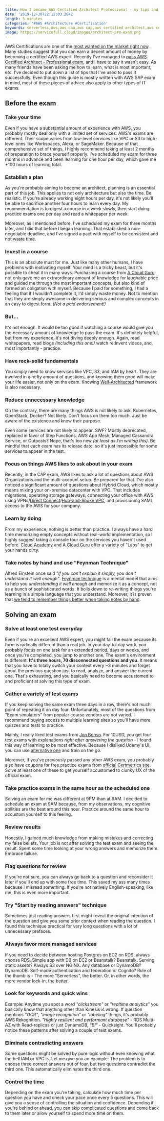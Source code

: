 ```yaml
---
title: How I became AWS Certified Architect Professional - my tips and tricks on passing the exam
date: '2019-12-30T22:12:03.284Z'
length: 5 minutes
categories: '#AWS #Architecture #Certification'
keywords: serverless,aws,aws caa,aws cap,aws certified architect,aws certified architect guide,how to pass aws certified architect exam,aws exam,how to pass aws exam,aws certified architect professional guide,aws exam guide
image: https://servicefull.cloud/images/architect-pro-exam.png
---
```


AWS Certifications are one of the [most wanted on the market right now](https://www.jeffersonfrank.com/aws-blog/aws-certifications-2019-is-it-worth-it/). Many studies suggest that you can earn a decent amount of money by becoming a certified AWS expert. Recently I've managed to [pass AWS Certified Architect - Professional exam](https://twitter.com/rafalwilinski/status/1205113262343409664?s=20), and I have to say it wasn't easy. As many friends have been asking me how to learn, what is most important, etc. I've decided to put down a list of tips that I've used to pass it successfully. Even though this guide is mostly written with AWS SAP exam in mind, most of these pieces of advice also apply to other types of IT exams.

## Before the exam

### Take your time

Even if you have a substantial amount of experience with AWS, you probably mostly deal only with a limited set of services. AWS's exams are different. Their scope varies from low-level services like VPC or S3 to high-level ones like Workspaces, Alexa, or SageMaker. Because of that comprehensive set of things, I highly recommend taking at least 2 months of preparation to brace yourself properly. I've scheduled my exam for three months in advance and been learning for one hour per day, which gave me +100 hours of learning total.

### Establish a plan

As you're probably aiming to become an architect, planning is an essential part of this job. This applies to not only architecture but also the time. Be realistic. If you're already working eight hours per day, it's not likely you'll be able to sacrifice another four hours to learn every day. My recommendation is to digest a course in a week slowly, then start doing practice exams one per day and read a whitepaper per week.

Moreover, as I mentioned before, I've scheduled my exam for three months later, and I did that before I began learning. That established a non-negotiable deadline, and I've signed a pact with myself to be consistent and not waste time.

### Invest in a course

This is an absolute must for me. Just like many other humans, I have problems with motivating myself. Your mind is a tricky beast, but it's possible to cheat it in many ways. Purchasing a course from [A Cloud Guru](https://acloud.guru/) not only gave me an extraordinary amount of knowledge for laughable price and guided me through the most important concepts, but also kind of formed an obligation with myself. Because I paid for something, I had a feeling that if I wouldn't complete it, I'd simply waste money. Not to mention that they are simply awesome in delivering serious and complex concepts in an easy to digest form. _(Not a paid endorsement!)_

### But...

It's not enough. It would be too good if watching a course would give you the necessary amount of knowledge to pass the exam. It's definitely helpful, but from my experience, it's not diving deeply enough. Again, read whitepapers, read blogs _(including this one!)_ watch re:Invent videos, and, most importantly - practice.

### Have rock-solid fundamentals

You simply need to know services like VPC, S3, and IAM by heart. They are involved in a hefty amount of questions, and knowing them good will make your life easier, not only on the exam. Knowing [Well-Architected](https://aws.amazon.com/architecture/well-architected/) framework is also necessary.

### Reduce unnecessary knowledge

On the contrary, there are many things AWS is not likely to ask. Kubernetes, OpenStack, Docker? Not likely. Don't focus on them too much. Just be aware of the existence and know their purpose.

Even some services are not likely to appear. SWF? Mostly deprecated, replaced in favor of Step Functions. AWS App Mesh, Managed Cassandra Service, or Outposts? Nope, that's too new _(at least as I'm writing this)_. Be mindful that each exam has its release date, so it's just impossible for some services to appear in the test.

### Focus on things AWS likes to ask about in your exam

Recently, in the CAP exam, AWS likes to ask a lot of questions about AWS Organizations and the multi-account setup. Be prepared for that. I've also noticed a significant amount of questions about Hybrid Cloud, which mostly means mixing your on-premise datacenter with VPC. That includes migrations, operating storage gateways, connecting your office with AWS using VPNs/[Direct Connect](https://aws.amazon.com/directconnect/)/[Hub-and-Spoke VPC](https://docs.aws.amazon.com/whitepapers/latest/aws-vpc-connectivity-options/aws-vpn-cloudhub-network-to-amazon.html), and provisioning SAML access to the AWS for your company.

### Learn by doing

From my experience, nothing is better than practice. I always have a hard time memorizing empty concepts without real-world implementation, so I highly suggest taking a console tour on the services you haven't used before. [Cloud Academy](https://cloudacademy.com/) and [A Cloud Guru](https://acloud.guru/) offer a variety of "Labs" to get your hands dirty.

### Take notes by hand and use "Feynman Technique"

Alfred Einstein once said _"if you can't explain it simply, you don't understand it well enough"_. [Feynman technique](https://nesslabs.com/feynman-technique) is a mental model that aims to help you _understanding it well enough_ and memorize it as a concept, not as a bunch of sophisticated words. It boils down to re-writing things you're learning in a simple language that you understand. Moreover, it is proven that [we tend to remember things better when taking notes by hand](http://pss.sagepub.com/content/early/2014/04/22/0956797614524581.abstract).

## Solving an exam

### Solve at least one test everyday

Even if you're an excellent AWS expert, you might fail the exam because its form is radically different than a real job. In your day-to-day work, you probably focus on one task for an extended period, days or weeks, and once you're completed, you jump to another one. The exam's environment is different. **It's three hours, 70 disconnected questions and you.** It means that you have to totally switch your context every ~3 minutes and forget about the previous question just to read, analyze, and answer the current one. That's exhausting, and you basically need to become accustomed to and proficient at solving this type of exam.

### Gather a variety of test exams

If you keep solving the same exam three days in a row, there's not much point of repeating it on day four. Unfortunately, most of the questions from "Exam simulators" from popular course vendors are not varied. I recommend buying access to multiple learning sites so you'll have more quizzes and tests to practice.

Mainly, I really liked test exams from [Jon Bonso](https://www.udemy.com/user/jonjonbonso/). For 10USD, you get four test exams with explanations _right after answering the question_ - I found this way of learning to be most effective. Because I disliked Udemy's UI, you can use [alternative one](https://github.com/jackdh/better-jon-bonso-exam-host) and train on the go.

Moreover, If you've previously passed any other AWS exam, you probably also have coupons for free practice exams from [official Certmetrics site](https://www.certmetrics.com/amazon/). Solve at least one of these to get yourself accustomed to clunky UX of the official exam.

### Take practice exams in the same hour as the scheduled one

Solving an exam for me was different at 9PM than at 9AM. I decided to schedule an exam at 9AM because, from my observations, my cognitive abilities are the best around this hour. Practice around the same hour to accustom yourself to this feeling.

### Review results

Honestly, I gained much knowledge from making mistakes and correcting my false beliefs. Your job is not after solving the test exam and seeing the result. Spent some time looking at your wrong answers and memorize them. Embrace failure.

### Flag questions for review

If you're not sure, you can always go back to a question and reconsider it later if you'll end up with some free time. This saved my ass many times because I misread something. If you're not natively English-speaking, like me, this is even more important.

### Try "Start by reading answers" technique

Sometimes just reading answers first might reveal the original intention of the question and give you some prior context when reading the question. I found this technique practical for very long questions with a lot of unnecessary prefaces.

### Always favor more managed services

If you need to decide between hosting Postgres on EC2 on RDS, always choose RDS. Simple app with DB on EC2 or Beanstalk? Beanstalk. Serving static assets? Always S3 over NGINX. Any database or DynamoDB? DynamoDB. Self-made authentication and federation or Cognito? Rule of the thumb is - The more "Serverless", the better. Or, in other words, the more vendor lock-in, the better.

### Look for keywords and quick wins

Example: Anytime you spot a word _"clickstream"_ or _"realtime analytics"_ you basically know that anything other than Kinesis is wrong. If question mentions _"OCR"_, _"image recognition"_ or _"labeling"_ things, it's probably AWS Rekognition. _"Highly resilient and performant database"_ - RDS Multi-AZ with Read-replicas or just DynamoDB, _"BI"_ - Quicksight. You'll probably notice these patterns after solving a couple of test exams.

### Eliminate contradicting answers

Some questions might be solved by pure logic without even knowing what the hell IAM or VPC is. Let me give you an example: The problem is to choose three correct answers out of four, but two questions contradict the third one. This automatically eliminates the third one.

### Control the time

Depending on the exam you're taking, calculate how much time per question you have and check your pace once every 5 questions. This will give you a sense of controlling the situation and confidence. Depending if you're behind or ahead, you can skip complicated questions and come back to them later or allow yourself to spend more time on them.
